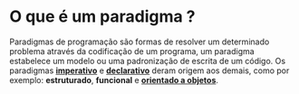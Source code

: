 # O que é um paradigma ?

Paradigmas de programação são formas de resolver um determinado problema através da codificação de um programa, um paradigma estabelece um modelo ou uma padronização de escrita de um código. Os paradigmas **[imperativo](./imperative.md)** e **[declarativo](./declarative.md)** deram origem aos demais, como por exemplo: **estruturado**, **funcional** e **[orientado a objetos](./poo.md)**.
